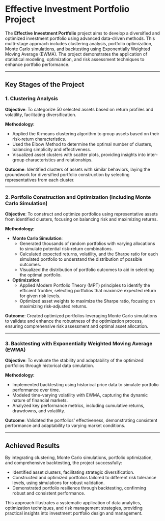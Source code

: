 # Effective Investment Portfolio Project

The **Effective Investment Portfolio** project aims to develop a diversified and optimized investment portfolio using advanced data-driven methods. This multi-stage approach includes clustering analysis, portfolio optimization, Monte Carlo simulations, and backtesting using Exponentially Weighted Moving Average (EWMA). The project demonstrates the application of statistical modeling, optimization, and risk assessment techniques to enhance portfolio performance.

---

## Key Stages of the Project

### 1. Clustering Analysis

**Objective**: To categorize 50 selected assets based on return profiles and volatility, facilitating diversification.

**Methodology**:
- Applied the K-means clustering algorithm to group assets based on their risk-return characteristics.
- Used the Elbow Method to determine the optimal number of clusters, balancing simplicity and effectiveness.
- Visualized asset clusters with scatter plots, providing insights into inter-group characteristics and relationships.

**Outcome**: Identified clusters of assets with similar behaviors, laying the groundwork for diversified portfolio construction by selecting representatives from each cluster.

---

### 2. Portfolio Construction and Optimization (Including Monte Carlo Simulation)

**Objective**: To construct and optimize portfolios using representative assets from identified clusters, focusing on balancing risk and maximizing returns.

**Methodology**:
- **Monte Carlo Simulation**:
  - Generated thousands of random portfolios with varying allocations to simulate potential risk-return combinations.
  - Calculated expected returns, volatility, and the Sharpe ratio for each simulated portfolio to understand the distribution of possible outcomes.
  - Visualized the distribution of portfolio outcomes to aid in selecting the optimal portfolio.
- **Optimization**:
  - Applied Modern Portfolio Theory (MPT) principles to identify the efficient frontier, selecting portfolios that maximize expected return for given risk levels.
  - Optimized asset weights to maximize the Sharpe ratio, focusing on maximizing risk-adjusted returns.

**Outcome**: Created optimized portfolios leveraging Monte Carlo simulations to validate and enhance the robustness of the optimization process, ensuring comprehensive risk assessment and optimal asset allocation.

---

### 3. Backtesting with Exponentially Weighted Moving Average (EWMA)

**Objective**: To evaluate the stability and adaptability of the optimized portfolios through historical data simulation.

**Methodology**:
- Implemented backtesting using historical price data to simulate portfolio performance over time.
- Modeled time-varying volatility with EWMA, capturing the dynamic nature of financial markets.
- Analyzed key performance metrics, including cumulative returns, drawdowns, and volatility.

**Outcome**: Validated the portfolios' effectiveness, demonstrating consistent performance and adaptability to varying market conditions.

---

## Achieved Results

By integrating clustering, Monte Carlo simulations, portfolio optimization, and comprehensive backtesting, the project successfully:

- Identified asset clusters, facilitating strategic diversification.
- Constructed and optimized portfolios tailored to different risk tolerance levels, using simulations for robust validation.
- Demonstrated portfolio resilience through backtesting, confirming robust and consistent performance.

This approach illustrates a systematic application of data analytics, optimization techniques, and risk management strategies, providing practical insights into investment portfolio design and management.
